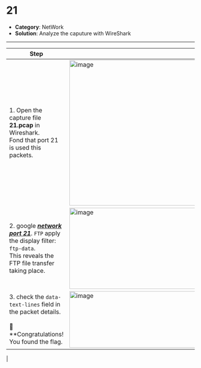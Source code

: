 # 21

- **Category**: NetWork  
- **Solution**: Analyze the caputure with WireShark

---
| Step | Screenshot |
|------|------------|
|1. Open the capture file **21.pcap** in Wireshark.<br>Fond that port 21 is used this packets.|<img width="700" height="389" alt="image" src="https://github.com/user-attachments/assets/81674db7-3ce1-46b9-b61b-bc5ac2dc30cc" />|
|2. google ***[network port 21](https://e-words.jp/w/21%E7%95%AA%E3%83%9D%E3%83%BC%E3%83%88.html)***. `FTP` apply the display filter: `ftp-data`.<br>This reveals the FTP file transfer taking place.|<img width="800" height="217" alt="image" src="https://github.com/user-attachments/assets/876b3b50-35fd-4972-889c-2908d3587265" />|
|3. check the `data-text-lines` field in the packet details.<br><br>🎉 **Congratulations! You found the flag.|<img width="800" height="151" alt="image" src="https://github.com/user-attachments/assets/5c85a2bf-b343-4dc2-91ed-b2b42565f518" />
|
